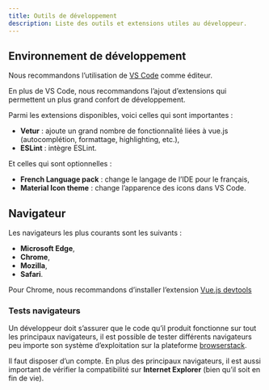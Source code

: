 ```yaml
---
title: Outils de développement
description: Liste des outils et extensions utiles au développeur.
---
```


## Environnement de développement

Nous recommandons l’utilisation de [VS Code](https://code.visualstudio.com) comme éditeur.

En plus de VS Code, nous recommandons l’ajout d’extensions qui permettent un plus grand confort de développement.

Parmi les extensions disponibles, voici celles qui sont importantes :

- **Vetur** : ajoute un grand nombre de fonctionnalité liées à vue.js (autocomplétion, formattage, highlighting, etc.),
- **ESLint** : intègre ESLint.

Et celles qui sont optionnelles :

- **French Language pack** : change le langage de l’IDE pour le français,
- **Material Icon theme** : change l’apparence des icons dans VS Code.

## Navigateur

Les navigateurs les plus courants sont les suivants :

- **Microsoft Edge**,
- **Chrome**,
- **Mozilla**,
- **Safari**.

Pour Chrome, nous recommandons d’installer l’extension [Vue.js devtools](https://chrome.google.com/webstore/detail/vuejs-devtools/ljjemllljcmogpfapbkkighbhhppjdbg)

### Tests navigateurs

Un développeur doit s’assurer que le code qu’il produit fonctionne sur tout les principaux navigateurs, il est possible de tester différents navigateurs peu importe son système d’exploitation sur la plateforme [browserstack](https://www.browserstack.com/).

<doc-alert type="error">
Il faut disposer d’un compte.
</doc-alert>

<doc-alert type="info">
En plus des principaux navigateurs, il est aussi important de vérifier la compatibilité sur <b>Internet Explorer</b> (bien qu’il soit en fin de vie).
</doc-alert>


